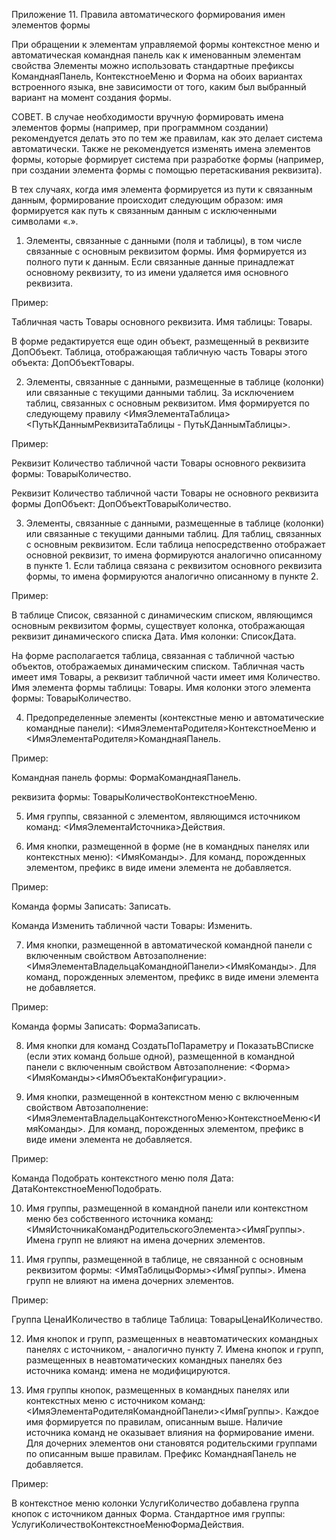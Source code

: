 Приложение 11. Правила автоматического формирования имен элементов формы

При обращении к элементам управляемой формы контекстное меню и автоматическая командная панель как к именованным элементам свойства Элементы можно использовать стандартные префиксы КоманднаяПанель, КонтекстноеМеню и Форма на обоих вариантах встроенного языка, вне зависимости от того, каким был выбранный вариант на момент создания формы.

СОВЕТ. В случае необходимости вручную формировать имена элементов формы (например, при программном создании) рекомендуется делать это по тем же правилам, как это делает система автоматически. Также не рекомендуется изменять имена элементов формы, которые формирует система при разработке формы (например, при создании элемента формы с помощью перетаскивания реквизита).

В тех случаях, когда имя элемента формируется из пути к связанным данным, формирование происходит следующим образом: имя формируется как путь к связанным данным с исключенными символами «.».

1. Элементы, связанные с данными (поля и таблицы), в том числе связанные с основным реквизитом формы. Имя формируется из полного пути к данным. Если связанные данные принадлежат основному реквизиту, то из имени удаляется имя основного реквизита.

Пример:

Табличная часть Товары основного реквизита. Имя таблицы: Товары.

В форме редактируется еще один объект, размещенный в реквизите ДопОбъект. Таблица, отображающая табличную часть Товары этого объекта: ДопОбъектТовары.

2. Элементы, связанные с данными, размещенные в таблице (колонки) или связанные с текущими данными таблиц. За исключением таблиц, связанных с основным реквизитом. Имя формируется по следующему правилу <ИмяЭлементаТаблица><ПутьКДаннымРеквизитаТаблицы - ПутьКДаннымТаблицы>.

Пример:

Реквизит Количество табличной части Товары основного реквизита формы: ТоварыКоличество.

Реквизит Количество табличной части Товары не основного реквизита формы ДопОбъект: ДопОбъектТоварыКоличество.

3. Элементы, связанные с данными, размещенные в таблице (колонки) или связанные с текущими данными таблиц. Для таблиц, связанных с основным реквизитом. Если таблица непосредственно отображает основной реквизит, то имена формируются аналогично описанному в пункте 1. Если таблица связана с реквизитом основного реквизита формы, то имена формируются аналогично описанному в пункте 2.

Пример:

В таблице Список, связанной с динамическим списком, являющимся основным реквизитом формы, существует колонка, отображающая реквизит динамического списка Дата. Имя колонки: СписокДата.

На форме располагается таблица, связанная с табличной частью объектов, отображаемых динамическим списком. Табличная часть имеет имя Товары, а реквизит табличной части имеет имя Количество. Имя элемента формы таблицы: Товары. Имя колонки этого элемента формы: ТоварыКоличество.

4. Предопределенные элементы (контекстные меню и автоматические командные панели): <ИмяЭлементаРодителя>КонтекстноеМеню и <ИмяЭлементаРодителя>КоманднаяПанель.

Пример:

Командная панель формы: ФормаКоманднаяПанель.

реквизита формы: ТоварыКоличествоКонтекстноеМеню.

5. Имя группы, связанной с элементом, являющимся источником команд: <ИмяЭлементаИсточника>Действия.

6. Имя кнопки, размещенной в форме (не в командных панелях или контекстных меню): <ИмяКоманды>. Для команд, порожденных элементом, префикс в виде имени элемента не добавляется.

Пример:

Команда формы Записать: Записать.

Команда Изменить табличной части Товары: Изменить.

7. Имя кнопки, размещенной в автоматической командной панели с включенным свойством Автозаполнение: <ИмяЭлементаВладельцаКоманднойПанели><ИмяКоманды>. Для команд, порожденных элементом, префикс в виде имени элемента не добавляется.

Пример:

Команда формы Записать: ФормаЗаписать.

8. Имя кнопки для команд СоздатьПоПараметру и ПоказатьВСписке (если этих команд больше одной), размещенной в командной панели с включенным свойством Автозаполнение: <Форма><ИмяКоманды><ИмяОбъектаКонфигурации>.

9. Имя кнопки, размещенной в контекстном меню с включенным свойством Автозаполнение: <ИмяЭлементаВладельцаКонтекстногоМеню>КонтекстноеМеню<ИмяКоманды>. Для команд, порожденных элементом, префикс в виде имени элемента не добавляется.

Пример:

Команда Подобрать контекстного меню поля Дата: ДатаКонтекстноеМенюПодобрать.

10. Имя группы, размещенной в командной панели или контекстном меню без собственного источника команд: <ИмяИсточникаКомандРодительскогоЭлемента><ИмяГруппы>. Имена групп не влияют на имена дочерних элементов.

11. Имя группы, размещенной в таблице, не связанной с основным реквизитом формы: <ИмяТаблицыФормы><ИмяГруппы>. Имена групп не влияют на имена дочерних элементов.

Пример:

Группа ЦенаИКоличество в таблице Таблица: ТоварыЦенаИКоличество.

12. Имя кнопок и групп, размещенных в неавтоматических командных панелях с источником, ‑ аналогично пункту 7. Имена кнопок и групп, размещенных в неавтоматических командных панелях без источника команд: имена не модифицируются.

13. Имя группы кнопок, размещенных в командных панелях или контекстных меню с источником команд: <ИмяЭлементаРодителяКоманднойПанели><ИмяГруппы>. Каждое имя формируется по правилам, описанным выше. Наличие источника команд не оказывает влияния на формирование имени. Для дочерних элементов они становятся родительскими группами по описанным выше правилам. Префикс КоманднаяПанель не добавляется.

Пример:

В контекстное меню колонки УслугиКоличество добавлена группа кнопок с источником данных Форма. Стандартное имя группы: УслугиКоличествоКонтекстноеМенюФормаДействия.